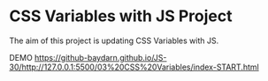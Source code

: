 # CSS Variables with JS Project

The aim of this project is updating CSS Variables with JS.


DEMO https://github-baydarn.github.io/JS-30/http://127.0.0.1:5500/03%20CSS%20Variables/index-START.html
